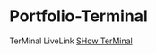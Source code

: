 # Portfolio-Terminal

TerMinal LiveLink [SHow TerMinal](https://minhajsadik.github.io/Portfolio-Terminal/)

